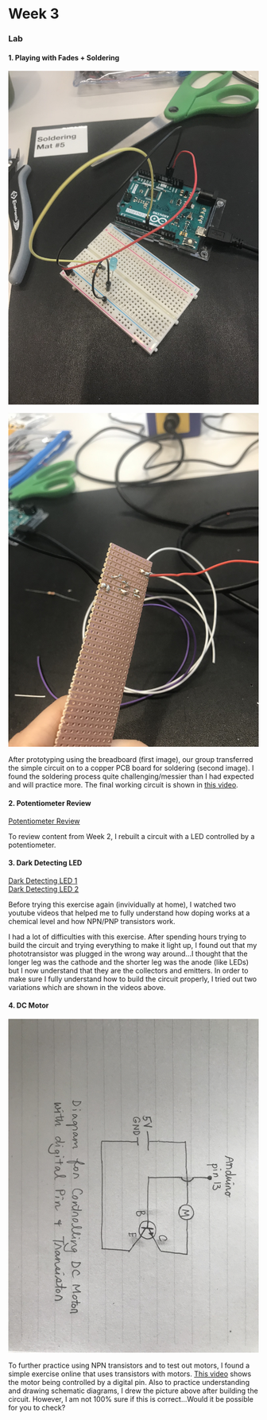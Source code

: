 # Week 3

### Lab

#### 1. Playing with Fades + Soldering

![Prototype of a Circuit before Soldering](fadePrototype.JPG)  
  
![Soldered Circuit](solder.JPG)  

After prototyping using the breadboard (first image), our group transferred the simple circuit on to a copper PCB board for soldering (second image). I found the soldering process quite challenging/messier than I had expected and will practice more. The final working circuit is shown in [this video](https://youtu.be/OkDVoLXT7cQ).  

#### 2. Potentiometer Review

[Potentiometer Review](https://youtu.be/_nV3cUQgEfk)

To review content from Week 2, I rebuilt a circuit with a LED controlled by a potentiometer.

#### 3. Dark Detecting LED

[Dark Detecting LED 1](https://youtu.be/PJBI2We9WsI)  
[Dark Detecting LED 2](https://youtu.be/TMGES5NFEIg)

Before trying this exercise again (invividually at home), I watched two youtube videos that helped me to fully understand how doping works at a chemical level and how NPN/PNP transistors work.

I had a lot of difficulties with this exercise. After spending hours trying to build the circuit and trying everything to make it light up, I found out that my phototransistor was plugged in the wrong way around...I thought that the longer leg was the cathode and the shorter leg was the anode (like LEDs) but I now understand that they are the collectors and emitters. In order to make sure I fully understand how to build the circuit properly, I tried out two variations which are shown in the videos above.

#### 4. DC Motor
  
![Schematic of Motor Transistor Circuit](motorSchematic.JPG)  
  
To further practice using NPN transistors and to test out motors, I found a simple exercise online that uses transistors with motors. [This video](https://youtu.be/B98aGbN63OQ) shows the motor being controlled by a digital pin. Also to practice understanding and drawing schematic diagrams, I drew the picture above after building the circuit. However, I am not 100% sure if this is correct...Would it be possible for you to check?

